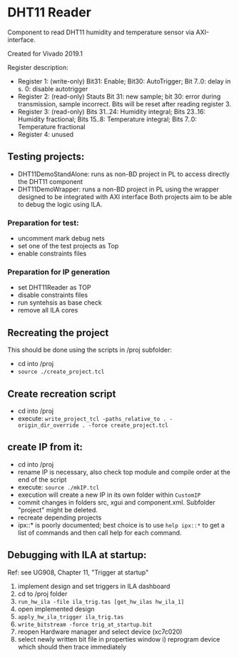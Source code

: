 # DHT11 Reader
Component to read DHT11 humidity and temperature sensor via AXI-interface. 

Created for Vivado 2019.1

Register description:
- Register 1: (write-only) Bit31: Enable; Bit30: AutoTrigger; Bit 7..0: delay in s. 0: disable autotrigger
- Register 2: (read-only) Stauts Bit 31: new sample; bit 30: error during transmission, sample incorrect. Bits will be reset after reading register 3.
- Register 3: (read-only) Bits 31..24: Humidity integral; Bits 23..16: Humidity fractional; Bits 15..8:  Temperature integral; Bits  7..0:  Temperature fractional
- Register 4: unused

## Testing projects:
- DHT11DemoStandAlone: runs as non-BD project in PL to access directly the DHT11 component
- DHT11DemoWrapper: runs a non-BD project in PL using the wrapper designed to be integrated with AXI interface
Both projects aim to be able to debug the logic using ILA. 

### Preparation for test:
- uncomment mark debug nets
- set one of the test projects as Top
- enable constraints files

### Preparation for IP generation
- set DHT11Reader as TOP
- disable constraints files
- run syntehsis as base check
- remove all ILA cores

## Recreating the project
This should be done using the scripts in /proj subfolder:
- cd into <project folder>/proj
- `source ./create_project.tcl`

## Create recreation script
- cd into <project folder>/proj
- execute: `write_project_tcl -paths_relative_to . -origin_dir_override . -force create_project.tcl`

## create IP from it:
- cd into <project folder>/proj
- rename IP is necessary, also check top module and compile order at the end of the script
- execute: `source ./mkIP.tcl`
- execution will create a new IP in its own folder within `CustomIP`
- commit changes in folders src, xgui and component.xml. Subfolder "project" might be deleted.
- recreate depending projects
- ipx::* is poorly documented; best choice is to use `help ipx::*` to get a list of commands and then call help for each command.

## Debugging with ILA at startup:
Ref: see UG908, Chapter 11, "Trigger at startup"

1. implement design and set triggers in ILA dashboard
2. cd to /proj folder
3. `run_hw_ila -file ila_trig.tas [get_hw_ilas hw_ila_1]`
4. open implemented design
5. `apply_hw_ila_trigger ila_trig.tas`
6. `write_bitstream -force trig_at_startup.bit`
7. reopen Hardware manager and select device (xc7c020)
8. select newly written bit file in properties window
i) reprogram device which should then trace immediately
